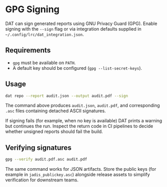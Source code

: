 # GPG Signing

DAT can sign generated reports using GNU Privacy Guard (GPG). Enable signing with the `--sign` flag
or via integration defaults supplied in `~/.config/lrc/dat_integration.json`.

## Requirements

* `gpg` must be available on `PATH`.
* A default key should be configured (`gpg --list-secret-keys`).

## Usage

```bash
dat repo --report audit.json --output audit.pdf --sign
```

The command above produces `audit.json`, `audit.pdf`, and corresponding `.asc` files containing
detached ASCII signatures.

If signing fails (for example, when no key is available) DAT prints a warning but continues the run.
Inspect the return code in CI pipelines to decide whether unsigned reports should fail the build.

## Verifying signatures

```bash
gpg --verify audit.pdf.asc audit.pdf
```

The same command works for JSON artifacts. Store the public keys (for example in
`jadis_publickey.asc`) alongside release assets to simplify verification for downstream teams.

